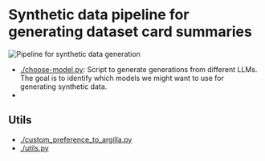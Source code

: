 # Synthetic data pipeline for generating dataset card summaries

![Pipeline for synthetic data generation](pipeline.png)

- [./choose-model.py](./choose-model.py): Script to generate generations from different LLMs. The goal is to identify which models we might want to use for generating synthetic data.
-

## Utils

- [./custom_preference_to_argilla.py](./custom_preference_to_argilla.py)
- [./utils.py](./utils.py)
